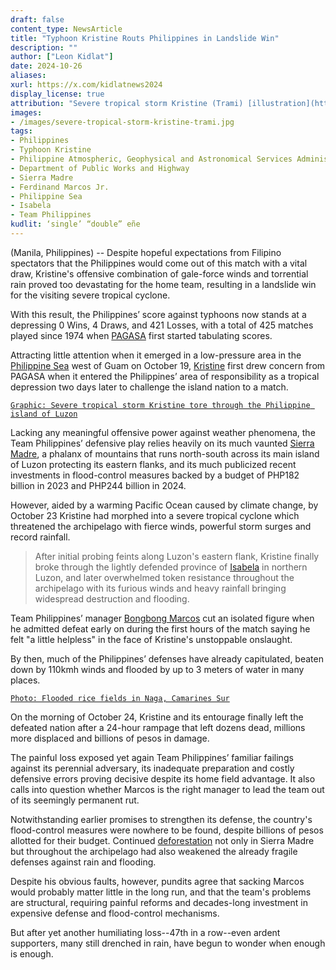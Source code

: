 ```yaml
---
draft: false
content_type: NewsArticle
title: "Typhoon Kristine Routs Philippines in Landslide Win"
description: ""
author: ["Leon Kidlat"]
date: 2024-10-26
aliases:
xurl: https://x.com/kidlatnews2024
display_license: true
attribution: "Severe tropical storm Kristine (Trami) [illustration](https://en.wikipedia.org/wiki/File:ECDM_20241023_TC_TRAMI.pdf) and flooded rice fields in Naga, Camarines Sur [photo](https://commons.wikimedia.org/wiki/File:Rice_fields_submerged_in_flooding_in_Naga,_Camarines_Sur.jpg) from Wikimedia."
images:
- /images/severe-tropical-storm-kristine-trami.jpg
tags:
- Philippines
- Typhoon Kristine
- Philippine Atmospheric, Geophysical and Astronomical Services Administration
- Department of Public Works and Highway
- Sierra Madre
- Ferdinand Marcos Jr.
- Philippine Sea
- Isabela
- Team Philippines
kudlit: ‘single’ “double” eñe
---
```

(Manila, Philippines) -- Despite hopeful expectations from Filipino spectators that the Philippines would come out of this match with a vital draw, Kristine's offensive combination of gale-force winds and torrential rain proved too devastating for the home team, resulting in a landslide win for the visiting severe tropical cyclone.

With this result, the Philippines’ score against typhoons now stands at a depressing 0 Wins, 4 Draws, and 421 Losses, with a total of 425 matches played since 1974 when [PAGASA](/tags/philippine-atmospheric-geophysical-and-astronomical-services-administration) first started tabulating scores.

Attracting little attention when it emerged in a low-pressure area in the [Philippine Sea](/tags/philippine-sea) west of Guam on October 19, [Kristine](/tags/typhoon-kristine) first drew concern from  PAGASA when it entered the Philippines’ area of responsibility as a tropical depression two days later to challenge the island nation to a match.

[`Graphic: Severe tropical storm Kristine tore through the Philippine island of Luzon`](/images/severe-tropical-storm-kristine-trami.jpg)

Lacking any meaningful offensive power against weather phenomena, the Team Philippines’ defensive play relies heavily on its much vaunted [Sierra Madre](/tags/sierra-madre), a phalanx of mountains that runs north-south across its main island of Luzon protecting its eastern flanks, and its much publicized recent investments in flood-control measures backed by a budget of PHP182 billion in 2023 and PHP244 billion in 2024.

However, aided by a warming Pacific Ocean caused by climate change, by October 23 Kristine had morphed into a severe tropical cyclone which threatened the archipelago with fierce winds, powerful storm surges and record rainfall.

>After initial probing feints along Luzon's eastern flank, Kristine finally broke through the lightly defended province of [Isabela](/tags/isabela) in northern Luzon, and later overwhelmed token resistance throughout the archipelago with its furious winds and heavy rainfall bringing widespread destruction and flooding.

Team Philippines’ manager [Bongbong Marcos](/tags/ferdinand-marcos-jr) cut an isolated figure when he admitted defeat early on during the first hours of the match saying he felt "a little helpless" in the face of Kristine's unstoppable onslaught.

By then, much of the Philippines’ defenses have already capitulated, beaten down by 110kmh winds and flooded by up to 3 meters of water in many places.

[`Photo: Flooded rice fields in Naga, Camarines Sur`](/images/flooded-rice-fields-naga-camarines-sur.jpg)

On the morning of October 24, Kristine and its entourage finally left the defeated nation after a 24-hour rampage that left dozens dead, millions more displaced and billions of pesos in damage.

The painful loss exposed yet again Team Philippines’ familiar failings against its perennial adversary, its inadequate preparation and costly defensive errors proving decisive despite its home field advantage. It also calls into question whether Marcos is the right manager to lead the team out of its seemingly permanent rut.

Notwithstanding earlier promises to strengthen its defense, the country's flood-control measures were nowhere to be found, despite billions of pesos allotted for their budget. Continued [deforestation](https://kidl.at/news/philippine-senator-ronald-dela-rosa-declares-trees-communist-sympathizers-calls-for-complete-deforestation-of-mountains/) not only in Sierra Madre but throughout the archipelago had also weakened the already fragile defenses against rain and flooding.

Despite his obvious faults, however, pundits agree that sacking Marcos would probably matter little in the long run, and that the team's problems are structural, requiring painful reforms and decades-long investment in expensive defense and flood-control mechanisms.

But after yet another humiliating loss--47th in a row--even ardent supporters, many still drenched in rain, have begun to wonder when enough is enough.
